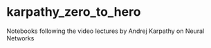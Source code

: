 # karpathy_zero_to_hero
Notebooks following the video lectures by Andrej Karpathy on Neural Networks
